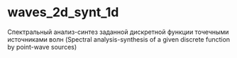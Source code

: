 # waves_2d_synt_1d
Спектральный анализ-синтез заданной дискретной функции точечными источниками волн (Spectral analysis-synthesis of a given discrete function by point-wave sources)
